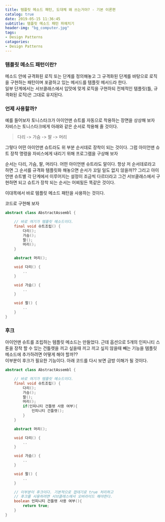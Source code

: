 ```yaml
---
title: 템플릿 메소드 패턴, 도대체 왜 쓰는거야? - 기본 이론편
catalog: true
date: 2019-05-15 11:36:45
subtitle: 템플릿 메소드 패턴 파헤치기
header-img: "bg_computer.jpg"
tags:
- Design Patterns
catagories:
- Design Patterns
---
```


### 템플릿 메소드 패턴이란?
메소드 안에 규격화된 로직 또는 단계를 정의해놓고 그 규격화된 단계를 바탕으로 로직을 구현하는 패턴이며 포괄하고 있는 메서드를 템플릿 메서드라 한다.   
일부 단계에서는 서브클래스에서 입맛에 맞게 로직을 구현하되 전체적인 템플릿(틀, 규격화된 로직)은 그대로 유지된다.


### 언제 사용할까?
예를 들어보자 토니스타크가 아이언맨 슈트를 자동으로 착용하는 장면을 상상해 보자  
자비스는 토니스타크에게 아래와 같은 순서로 착용해 줄 것이다.  

> 다리 -> 가슴 -> 팔 -> 머리

그렇다 어떤 아이언맨 슈트라도 위 부분 순서데로 장착이 되는 것이다. 그럼 아이언맨 슈트 장착 명령을 자비스에게 내리기 위해 프로그램을 구상해 보자  

순서는 다리, 가슴, 팔, 머리다. 어떤 아이언맨 슈트라도 말이다. 항상 저 순서데로라고 하면 그 순서를 규격화 템플릿화 해놓으면 순서가 꼬일 일도 없지 않을까?? 그리고 아이언맨 슈트별 각 단계에서 이루어지는 설정이 조금씩 다르더라고 그건 서브클래스에서 구현하면 되고 슈트가 장착 되는 순서는 어찌됬든 똑같은 것이다.  

이대목에서 바로 템플릿 메소드 패턴을 사용하는 것이다.  

코드로 구현해 보자

~~~ java
abstract class AbstractAssembl {

    // 바로 여기가 템플릿 메소드이다.
    final void 슈트조립() {
        다리();
        가슴();
        팔();
        머리();
    }

    abstract 머리();

    void 다리() {
        ..
    }

    void 가슴() {
        ..
    }

    void 팔() {
        ..
    }
}

~~~

### 후크
아이언맨 슈트를 조립하는 템플릿 메소드는 만들었다. 근데 옵션으로 5개의 인피니티 스톤을 장착 할 수 있는 건틀렛을 끼고 싶을때 끼고 끼고 싶지 않을때 빼는 기능을 템플릿 메소드에 추가하려면 어떻게 해야 할까??  
이부분이 후크가 필요한 기능이다. 아래 코드를 다시 보면 금방 이해가 될 것이다.  

~~~ java
abstract class AbstractAssembl {

    // 바로 여기가 템플릿 메소드이다.
    final void 슈트조립() {
        다리();
        가슴();
        팔();
        머리();
        if(인피니티 건틀렛 사용 여부){
            인피니티 건틀렛();
        }
    }

    abstract 머리();

    void 다리() {
        ..
    }

    void 가슴() {
        ..
    }

    void 팔() {
        ..
    }

    // 이부분이 후크이다. 기본적으로 껍데기로 true 처리하고
    // 후크를 사용하려면 서브클래스에서 오버라이드 해야한다.
    boolean 인피니티 건틀렛 사용 여부(){
        return true;
    }
}

~~~